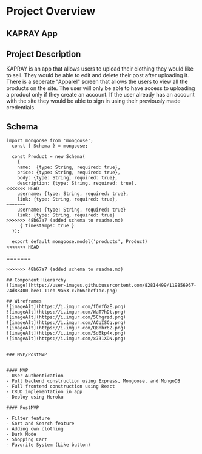 # Project Overview


## KAPRAY App



## Project Description
KAPRAY is an app that allows users to upload their clothing they would like to sell. They would be able to edit and delete their post after uploading it. There is a seperate "Apparel" screen that allows the users to view all the products on the site. The user will only be able to have access to uploading a product only if they create an account. If the user already has an account with the site they would be able to sign in using their previously made credentials.

## Schema
```
import mongoose from 'mongoose';
  const { Schema } = mongoose;

  const Product = new Schema(
    {
    name:  {type: String, required: true}, 
    price: {type: String, required: true},
    body: {type: String, required: true},
    description: {type: String, required: true},
<<<<<<< HEAD
    username: {type: String, required: true},
    link: {type: String, required: true},
=======
    username: {type: String, required: true}
    link: {type: String, required: true}
>>>>>>> 48b67a7 (added schema to readme.md)
     { timestamps: true }
  });

  export default mongoose.model('products', Product)
<<<<<<< HEAD
  ```

=======
```
>>>>>>> 48b67a7 (added schema to readme.md)

## Component Hierarchy
![image](https://user-images.githubusercontent.com/82814499/119856967-24d83400-bee1-11eb-9a63-c7b66cbcf1ac.png)

## Wireframes
![imageAlt](https://i.imgur.com/fOYfGzE.png)
![imageAlt](https://i.imgur.com/WaT7hDt.png)
![imageAlt](https://i.imgur.com/5Chgrzd.png)
![imageAlt](https://i.imgur.com/ACqISCq.png)
![imageAlt](https://i.imgur.com/Q8nhr62.png)
![imageAlt](https://i.imgur.com/Sd6kp4x.png)
![imageAlt](https://i.imgur.com/x731XDN.png)


### MVP/PostMVP


#### MVP 
- User Authentication
- Full backend construction using Express, Mongoose, and MongoDB
- Full frontend construction using React
- CRUD implementation in app
- Deploy using Heroku

#### PostMVP  

- Filter feature
- Sort and Search feature
- Adding own clothing
- Dark Mode
- Shopping Cart
- Favorite System (Like button)
